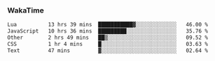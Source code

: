 ### WakaTime

<!--START_SECTION:waka-->

```txt
Lua          13 hrs 39 mins  ███████████▓░░░░░░░░░░░░░   46.00 %
JavaScript   10 hrs 36 mins  █████████░░░░░░░░░░░░░░░░   35.76 %
Other        2 hrs 49 mins   ██▒░░░░░░░░░░░░░░░░░░░░░░   09.52 %
CSS          1 hr 4 mins     █░░░░░░░░░░░░░░░░░░░░░░░░   03.63 %
Text         47 mins         ▓░░░░░░░░░░░░░░░░░░░░░░░░   02.64 %
```

<!--END_SECTION:waka-->
